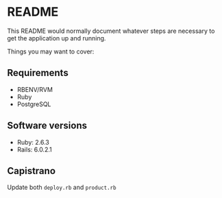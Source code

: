 # README

This README would normally document whatever steps are necessary to get the
application up and running.

Things you may want to cover:

## Requirements
- RBENV/RVM
- Ruby
- PostgreSQL

## Software versions
- Ruby: 2.6.3
- Rails: 6.0.2.1

## Capistrano
Update both `deploy.rb` and `product.rb`
